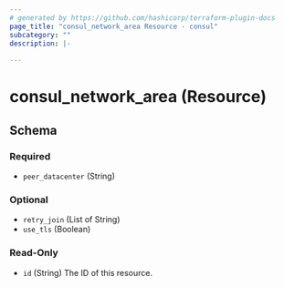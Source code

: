 ```yaml
---
# generated by https://github.com/hashicorp/terraform-plugin-docs
page_title: "consul_network_area Resource - consul"
subcategory: ""
description: |-
  
---
```


# consul_network_area (Resource)





<!-- schema generated by tfplugindocs -->
## Schema

### Required

- `peer_datacenter` (String)

### Optional

- `retry_join` (List of String)
- `use_tls` (Boolean)

### Read-Only

- `id` (String) The ID of this resource.
